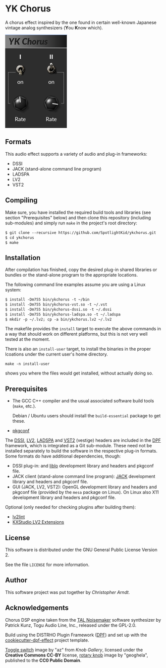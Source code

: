# YK Chorus

A chorus effect inspired by the one found in certain well-known Japanese
vintage analog synthesizers (**Y**ou **K**now which).

![screenshot](screenshot.png)


## Formats

This audio effect supports a variety of audio and plug-in frameworks:

* DSSI
* JACK (stand-alone command line program)
* LADSPA
* LV2
* VST2


## Compiling

Make sure, you have installed the required build tools and libraries (see
section "Prerequisites" below) and then clone this repository (including
sub-modules) and simply run `make` in the project's root directory:

    $ git clone --recursive https://github.com/SpotlightKid/ykchorus.git
    $ cd ykchorus
    $ make


## Installation

After compilation has finished, copy the desired plug-in shared libraries or
bundles or the stand-alone program to the appropriate locations.

The following command line examples assume you are using a Linux system:

    $ install -Dm755 bin/ykchorus -t ~/bin
    $ install -Dm755 bin/ykchorus-vst.so -t ~/.vst
    $ install -Dm755 bin/ykchorus-dssi.so -t ~/.dssi
    $ install -Dm755 bin/ykchorus-ladspa.so -t ~/.ladspa
    $ mkdir -p ~/.lv2; cp -a bin/ykchorus.lv2 ~/.lv2

The makefile provides the `install` target to execute the above commands in a
way that should work on different platforms, but this is not very well tested
at the moment.

There is also an `install-user` target, to install the binaries in the proper
lcoations under the current user's home directory.

    make -n install-user

shows you where the files would get installed, without actually doing so.


## Prerequisites

* The GCC C++ compiler and the usual associated software build tools
  (`make`, etc.).

  Debian / Ubuntu users should install the `build-essential` package
  to get these.

* [pkgconf]

The [DSSI], [LV2], [LADSPA] and [VST2] (vestige) headers are included in the
[DPF] framework, which is integrated as a Git sub-module. These need not be
installed separately to build the software in the respective plug-in formats.
Some formats do have additional dependencies, though:

* DSSI plug-in: and [liblo] development library and headers and pkgconf file.
* JACK client (stand-alone command line program): [JACK] development library
  and headers and pkgconf file.
* GUI (JACK, LV2, VST2): OpenGL development library and headers and pkgconf
  file (provided by the `mesa` package on Linux). On Linux also X11
  development library and headers and pkgconf file.

Optional (only needed for checking plugins after building them):

* [lv2lint]
* [KXStudio LV2 Extensions]


## License

This software is distributed under the GNU General Public License Version 2.

See the file `LICENSE` for more information.


## Author

This software project was put together by *Christopher Arndt*.


## Acknowledgements

Chorus DSP engine taken from the [TAL Noisemaker] software synthesizer by
Patrick Kunz, Togu Audio Line, Inc., released under the GPL-2.0.

Build using the DISTRHO Plugin Framework ([DPF]) and set up with the
[cookiecutter-dpf-effect] project template.

[Toggle switch] image by "az" from *Knob Gallery*, licensed under the
**Creative Commons CC-BY** license, [rotary knob] image by "geoghela",
published to the **CC0 Public Domain**.


[cookiecutter-dpf-effect]: https://github.com/SpotlightKid/cookiecutter-dpf-effect
[dpf]: https://github.com/DISTRHO/DPF
[dssi]: http://dssi.sourceforge.net/
[jack]: http://jackaudio.org/
[kxstudio lv2 extensions]: https://github.com/KXStudio/LV2-Extensions
[ladspa]: http://www.ladspa.org/
[liblo]: http://liblo.sourceforge.net/
[lv2]: http://lv2plug.in/
[lv2lint]: https://open-music-kontrollers.ch/lv2/lv2lint/
[pkgconf]: https://github.com/pkgconf/pkgconf
[rotary knob]: https://www.g200kg.com/en/webknobman/gallery.php?m=p&p=1200
[tal noisemaker]: https://tal-software.com/products/tal-noisemaker
[toggle switch]: https://www.g200kg.com/en/webknobman/gallery.php?m=p&p=58
[vst2]: https://en.wikipedia.org/wiki/Virtual_Studio_Technology
